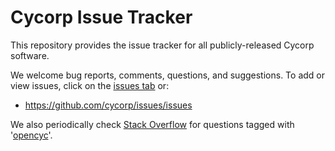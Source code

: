 Cycorp Issue Tracker
====================

This repository provides the issue tracker for all publicly-released Cycorp software.

We welcome bug reports, comments, questions, and suggestions. To add or view issues, click on the [issues tab](https://github.com/cycorp/issues/issues) or:

* <https://github.com/cycorp/issues/issues>

We also periodically check [Stack Overflow](http://stackoverflow.com/questions/tagged/opencyc) for questions tagged with '[opencyc](http://stackoverflow.com/questions/tagged/opencyc)'.
